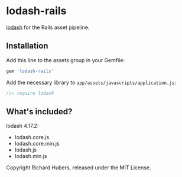 # lodash-rails

[lodash](http://lodash.com/) for the Rails asset pipeline.

## Installation

Add this line to the assets group in your Gemfile:

```ruby
gem 'lodash-rails'
```

Add the necessary library to `app/assets/javascripts/application.js`:

```js
//= require lodash
```

## What's included?

lodash 4.17.2:

* lodash.core.js
* lodash.core.min.js
* lodash.js
* lodash.min.js

Copyright Richard Hubers, released under the MIT License.
